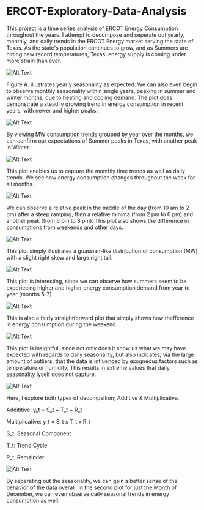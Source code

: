 
# ERCOT-Exploratory-Data-Analysis

This project is a time series analysis of ERCOT Energy Consumption throughout the years. I attempt to decompose and seperate out yearly, monthly, and daily trends in the ERCOT Energy market serving the state of Texas. As the state's population continues to grow, and as Summers are hitting new record temperatures, Texas' energy supply is coming under more strain than ever.

![Alt Text](https://github.com/A-Sarkar18/TX-Solar/blob/main/figures/US%20Solar%20MW%20Capacity%20by%20State.png)

Figure A. illustrates yearly seasonality as expected. We can also even begin to observe monthly seasonality within single years, peaking in summer and winter months, due to heating and cooling demand. The plot does demonstrate a steadily growing trend in energy consumption in recent years, with newer and higher peaks.

![Alt Text](https://github.com/A-Sarkar18/TX-Solar/blob/main/figures/US%20Solar%20MW%20Capacity%20by%20State.png)

By viewing MW consumption trends grouped by year over the months, we can confirm our expectations of Summer peaks in Texas, with another peak in Winter.

![Alt Text](https://github.com/A-Sarkar18/TX-Solar/blob/main/figures/US%20Solar%20MW%20Capacity%20by%20State.png)

This plot enables us to capture the monthly time trends as well as daily trends. We see how energy consumption changes throughout the week for all months. 

![Alt Text](https://github.com/A-Sarkar18/TX-Solar/blob/main/figures/US%20Solar%20MW%20Capacity%20by%20State.png)

We can observe a relative peak in the middle of the day (from 10 am to 2 pm) after a steep ramping, then a relative minima (from 2 pm to 6 pm) and another peak (from 6 pm to 8 pm). This plot also shows the difference in consumptions from weekends and other days.

![Alt Text](https://github.com/A-Sarkar18/TX-Solar/blob/main/figures/US%20Solar%20MW%20Capacity%20by%20State.png)

This plot simply illustrates a guassian-like distribution of consumption (MW) with a slight right skew and large right tail.

![Alt Text](https://github.com/A-Sarkar18/TX-Solar/blob/main/figures/US%20Solar%20MW%20Capacity%20by%20State.png)

This plot is interesting, since we can observe how summers seem to be experiecing higher and higher energy consumption demand from year to year (months 5-7).

![Alt Text](https://github.com/A-Sarkar18/TX-Solar/blob/main/figures/US%20Solar%20MW%20Capacity%20by%20State.png)

This is also a fairly straightforward plot that simply shows how thefference in energy consumption during the weekend.

![Alt Text](https://github.com/A-Sarkar18/TX-Solar/blob/main/figures/US%20Solar%20MW%20Capacity%20by%20State.png)

This plot is insightful, since not only does it show us what we may have expected with regards to daily seasonailty, but also indicates, via the large amount of outliers, that the data is influenced by exogneous factors such as temperature or humidity. This results in extreme values that daily seasonality iyself does not capture.

![Alt Text](https://github.com/A-Sarkar18/TX-Solar/blob/main/figures/US%20Solar%20MW%20Capacity%20by%20State.png)

Here, I explore both types of decompsition; Additive & Multiplicative. 

Addititive:
y_t = S_t + T_t + R_t

Multiplicative:
y_t = S_t x T_t x R_t

S_t: Seasonal Component

T_t: Trend Cycle

R_t: Remainder

![Alt Text](https://github.com/A-Sarkar18/TX-Solar/blob/main/figures/US%20Solar%20MW%20Capacity%20by%20State.png)

By seperating out the seasonality, we can gain a better sense of the behavior of the data overall.
In the second plot for just the Month of December, we can even observe daily seasonal trends in energy consumption as well.



